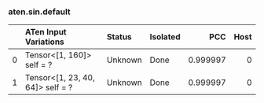### aten.sin.default
|    | ATen Input Variations            | Status   | Isolated   |      PCC |   Host |
|---:|:---------------------------------|:---------|:-----------|---------:|-------:|
|  0 | Tensor<[1, 160]> self = ?        | Unknown  | Done       | 0.999997 |      0 |
|  1 | Tensor<[1, 23, 40, 64]> self = ? | Unknown  | Done       | 0.999997 |      0 |

